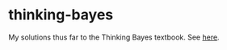 # thinking-bayes
My solutions thus far to the Thinking Bayes textbook. See [here](https://github.com/AllenDowney/ThinkBayes2).
